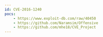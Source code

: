 ```yaml
---
id: CVE-2016-1240
pocs:
    - https://www.exploit-db.com/raw/40450
    - https://github.com/Naramsim/Offensive
    - https://github.com/mhe18/CVE_Project
---
```

